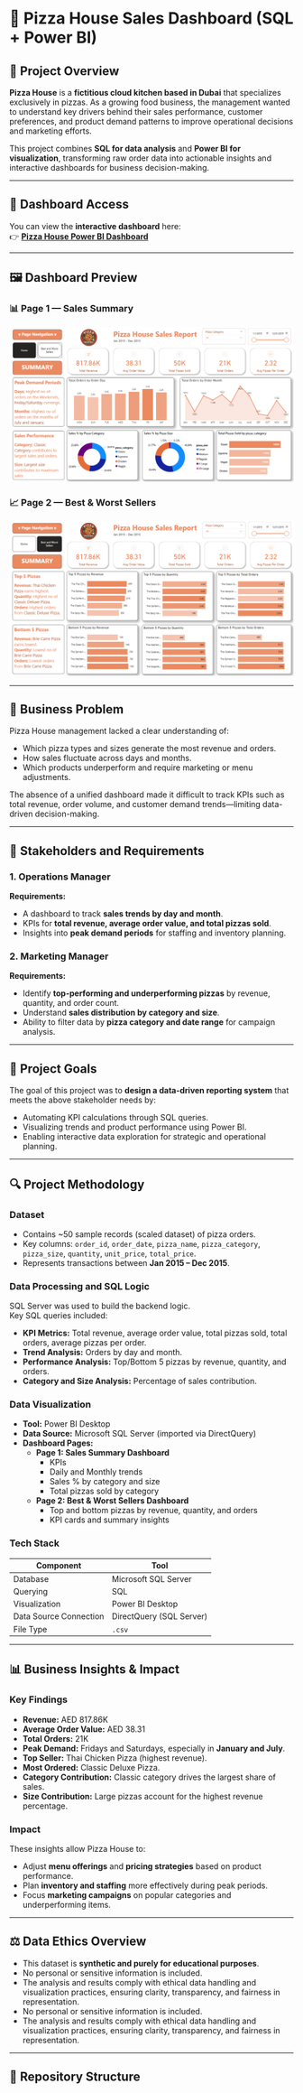 # 🍕 Pizza House Sales Dashboard (SQL + Power BI)

## 🧩 Project Overview  
**Pizza House** is a **fictitious cloud kitchen based in Dubai** that specializes exclusively in pizzas. As a growing food business, the management wanted to understand key drivers behind their sales performance, customer preferences, and product demand patterns to improve operational decisions and marketing efforts.

This project combines **SQL for data analysis** and **Power BI for visualization**, transforming raw order data into actionable insights and interactive dashboards for business decision-making.

---

## 🔗 Dashboard Access  
You can view the **interactive dashboard** here:  
👉 [**Pizza House Power BI Dashboard**](https://github.com/Abhijeet-Santhosh/Pizza-House-Sales-Report-/blob/main/Dashboard.pbit)  

---

## 🖼️ Dashboard Preview  

### 📊 **Page 1 — Sales Summary**
![Pizza House Sales Dashboard - Summary](https://github.com/Abhijeet-Santhosh/Pizza-House-Sales-Report-/blob/main/Pizzas%20House%20Sales%20Dashboard%201.png)

### 📈 **Page 2 — Best & Worst Sellers**
![Pizza House Sales Dashboard - Best & Worst Sellers](https://github.com/Abhijeet-Santhosh/Pizza-House-Sales-Report-/blob/main/Pizza%20House%20Sales%20Dashboard%202.png)

---

## 🏢 Business Problem  
Pizza House management lacked a clear understanding of:
- Which pizza types and sizes generate the most revenue and orders.  
- How sales fluctuate across days and months.  
- Which products underperform and require marketing or menu adjustments.

The absence of a unified dashboard made it difficult to track KPIs such as total revenue, order volume, and customer demand trends—limiting data-driven decision-making.

---

## 👥 Stakeholders and Requirements  

### 1. **Operations Manager**
**Requirements:**
- A dashboard to track **sales trends by day and month**.  
- KPIs for **total revenue, average order value, and total pizzas sold**.  
- Insights into **peak demand periods** for staffing and inventory planning.  

### 2. **Marketing Manager**
**Requirements:**
- Identify **top-performing and underperforming pizzas** by revenue, quantity, and order count.  
- Understand **sales distribution by category and size**.  
- Ability to filter data by **pizza category and date range** for campaign analysis.

---

## 🎯 Project Goals  
The goal of this project was to **design a data-driven reporting system** that meets the above stakeholder needs by:  
- Automating KPI calculations through SQL queries.  
- Visualizing trends and product performance using Power BI.  
- Enabling interactive data exploration for strategic and operational planning.

---

## 🔍 Project Methodology  

### **Dataset**
- Contains ~50 sample records (scaled dataset) of pizza orders.  
- Key columns: `order_id`, `order_date`, `pizza_name`, `pizza_category`, `pizza_size`, `quantity`, `unit_price`, `total_price`.  
- Represents transactions between **Jan 2015 – Dec 2015**.  

### **Data Processing and SQL Logic**
SQL Server was used to build the backend logic.  
Key SQL queries included:
- **KPI Metrics:** Total revenue, average order value, total pizzas sold, total orders, average pizzas per order.  
- **Trend Analysis:** Orders by day and month.  
- **Performance Analysis:** Top/Bottom 5 pizzas by revenue, quantity, and orders.  
- **Category and Size Analysis:** Percentage of sales contribution.  

### **Data Visualization**
- **Tool:** Power BI Desktop  
- **Data Source:** Microsoft SQL Server (imported via DirectQuery)  
- **Dashboard Pages:**
  - **Page 1: Sales Summary Dashboard**
    - KPIs  
    - Daily and Monthly trends  
    - Sales % by category and size  
    - Total pizzas sold by category  
  - **Page 2: Best & Worst Sellers Dashboard**
    - Top and bottom pizzas by revenue, quantity, and orders  
    - KPI cards and summary insights  

### **Tech Stack**
| Component | Tool |
|------------|------|
| Database | Microsoft SQL Server |
| Querying | SQL |
| Visualization | Power BI Desktop |
| Data Source Connection | DirectQuery (SQL Server) |
| File Type | `.csv` |

---

## 📊 Business Insights & Impact  

### **Key Findings**
- **Revenue:** AED 817.86K  
- **Average Order Value:** AED 38.31  
- **Total Orders:** 21K  
- **Peak Demand:** Fridays and Saturdays, especially in **January and July**.  
- **Top Seller:** Thai Chicken Pizza (highest revenue).  
- **Most Ordered:** Classic Deluxe Pizza.  
- **Category Contribution:** Classic category drives the largest share of sales.  
- **Size Contribution:** Large pizzas account for the highest revenue percentage.

### **Impact**
These insights allow Pizza House to:
- Adjust **menu offerings** and **pricing strategies** based on product performance.  
- Plan **inventory and staffing** more effectively during peak periods.  
- Focus **marketing campaigns** on popular categories and underperforming items.  

---

## ⚖️ Data Ethics Overview  
- This dataset is **synthetic and purely for educational purposes**.  
- No personal or sensitive information is included.  
- The analysis and results comply with ethical data handling and visualization practices, ensuring clarity, transparency, and fairness in representation.  
- No personal or sensitive information is included.  
- The analysis and results comply with ethical data handling and visualization practices, ensuring clarity, transparency, and fairness in representation.  

---

## 📁 Repository Structure
